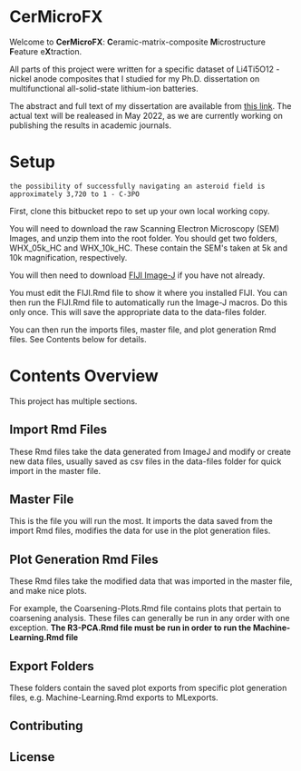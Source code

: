 # CerMicroFX

Welcome to **CerMicroFX**: **C**eramic-matrix-composite **M**icrostructure **F**eature e**X**traction. 

All parts of this project were written for a specific dataset of Li4Ti5O12 - nickel anode composites that I studied for my Ph.D. dissertation on multifunctional all-solid-state lithium-ion batteries.

The abstract and full text of my dissertation are available from [this link](http://rave.ohiolink.edu/etdc/view?acc_num=case1619531582582196). The actual text will be realeased in May 2022, as we are currently working on publishing the results in academic journals. 



# Setup

`the possibility of successfully navigating an asteroid field is approximately 3,720 to 1 - C-3PO`

First, clone this bitbucket repo to set up your own local working copy.

You will need to download the raw Scanning Electron Microscopy (SEM) Images, and unzip them into the root folder.
You should get two folders, WHX_05k_HC and WHX_10k_HC. These contain the SEM's taken at 5k and 10k magnification, respectively.

You will then need to download [FIJI Image-J](https://imagej.net/software/fiji/) if you have not already.

You must edit the FIJI.Rmd file to show it where you installed FIJI.
You can then run the FIJI.Rmd file to automatically run the Image-J macros. Do this only once.
This will save the appropriate data to the data-files folder.

You can then run the imports files, master file, and plot generation Rmd files. See Contents below for details.

# Contents Overview

This project has multiple sections.

## Import Rmd Files

These Rmd files take the data generated from ImageJ and modify or create new data files, usually saved as csv files in the data-files folder for quick import in the master file.

## Master File

This is the file you will run the most. It imports the data saved from the import Rmd files, modifies the data for use in the plot generation files.

## Plot Generation Rmd Files

These Rmd files take the modified data that was imported in the master file, and make nice plots.

For example, the Coarsening-Plots.Rmd file contains plots that pertain to coarsening analysis.
These files can generally be run in any order with one exception.
**The R3-PCA.Rmd file must be run in order to run the Machine-Learning.Rmd file**

## Export Folders

These folders contain the saved plot exports from specific plot generation files, e.g. Machine-Learning.Rmd exports to MLexports.


## Contributing

## License
